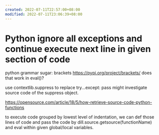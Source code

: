 ```yaml
---
created: 2022-07-11T22:57:00+08:00
modified: 2022-07-11T23:06:39+08:00
---
```


# Python ignore all exceptions and continue execute next line in given section of code

python grammar sugar: brackets
https://pypi.org/project/brackets/
does that work in eval()?

use contextlib.suppress to replace try...except: pass
might investigate source code of the suppress object.

https://opensource.com/article/18/5/how-retrieve-source-code-python-functions

to execute code grouped by lowest level of indentation, we can def those lines of code and pass the code by dill.source.getsource(functionName) and eval within given global/local variables.
